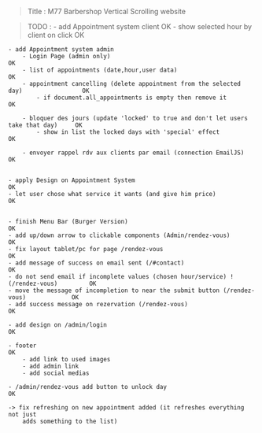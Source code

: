 > Title : M77 Barbershop
> Vertical Scrolling website

> TODO :
    - add Appointment system client                                                         OK
        - show selected hour by client on click                                             OK

    - add Appointment system admin
        - Login Page (admin only)                                                           OK
        - list of appointments (date,hour,user data)                                        OK
        - appointment cancelling (delete appointment from the selected day)                 OK
            - if document.all_appointments is empty then remove it                          OK
    
        - bloquer des jours (update 'locked' to true and don't let users take that day)     OK
            - show in list the locked days with 'special' effect                            OK
        
        - envoyer rappel rdv aux clients par email (connection EmailJS)                     OK


    - apply Design on Appointment System                                                    OK
    - let user chose what service it wants (and give him price)                             OK


    - finish Menu Bar (Burger Version)                                                      OK
    - add up/down arrow to clickable components (Admin/rendez-vous)                         OK
    - fix layout tablet/pc for page /rendez-vous                                            OK
    - add message of success on email sent (/#contact)                                      OK
    - do not send email if incomplete values (chosen hour/service) ! (/rendez-vous)         OK       
    - move the message of incompletion to near the submit button (/rendez-vous)             OK
    - add success message on rezervation (/rendez-vous)                                     OK

    - add design on /admin/login                                                            OK

    - footer                                                                                OK
        - add link to used images
        - add admin link
        - add social medias                                         
    
    - /admin/rendez-vous add button to unlock day                                           OK
    
    -> fix refreshing on new appointment added (it refreshes everything not just            
        adds something to the list)